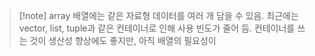 >[!note] array
>배열에는 같은 자료형 데이터를 여러 개 담을 수 있음.
>최근에는 vector, list, tuple과 같은 컨테이너로 인해 사용 빈도가 줄어 듬.
>컨테이너를 쓰는 것이 생산성 향상에도 좋지만, 아직 배열의 필요성이 
